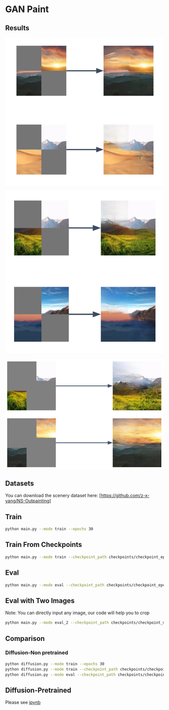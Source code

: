 # GAN Paint

## Results

![image](images/gan_step_4_med_1.png)

![image](images/gan_step_4_med_2.png)

![image](images/gan_step_6.jpg)

## Datasets

You can download the scenery dataset here: [https://github.com/z-x-yang/NS-Outpainting]

## Train

```bash
python main.py --mode train --epochs 30
```

## Train From Checkpoints

```bash
python main.py --mode train --checkpoint_path checkpoints/checkpoint_epoch_30.pth --epochs 50
```

## Eval

```bash
python main.py --mode eval --checkpoint_path checkpoints/checkpoint_epoch_55.pth --test_dir data-scenery-small-test
```

## Eval with Two Images

Note: You can directly input any image, our code will help you to crop

```bash
python main.py --mode eval_2 --checkpoint_path checkpoints/checkpoint_mask_0.4_epoch_55.pth --image2 data-scenery-small-test/original1.jpg --image1 data-scenery-small-test/pexels-stywo-1261728.jpg
```

## Comparison

### Diffusion-Non pretrained

```bash
python diffusion.py --mode train --epochs 30
python diffusion.py --mode train --checkpoint_path checkpoints/checkpoint_epoch_21.pth --epochs 100
python diffusion.py --mode eval --checkpoint_path checkpoints/checkpoint_epoch_21.pth --test_dir data-scenery-small-test
```

## Diffusion-Pretrained

Please see [ipynb](pretrained_diffusion.ipynb)
